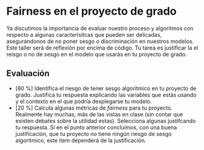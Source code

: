 # Fairness en el proyecto de grado

Ya discutimos la importancia de evaluar nuestro proceso y algoritmos con respecto a algunas caracterísitcas que pueden ser delicadas, asegurándonos de no poner sesgo o discriminación en nuestros modelos. Este taller será de reflexión por encima de código. Tu tarea es justificar la el reisgo o no de sesgo en el modelo que usarás en tu proyecto de grado.

## Evaluación

- [80 %] Identifica el riesgo de tener sesgo algorítmico en tu proyecto de grado. Justifica tu respuesta explicando las variables que estás usando y el contexto en el que podría desplegarse tu modelo.
- [20 %] Calcula algunas métricas de *fairness*  para tu proyecto. Realmente hay muchas, más de las vistas en clase (sin contar que existen debates sobre la utilidad estas). Selecciona algunas justifcando tu respuesta. Si en el punto anterior concluímos, con una buena justificación, que tu proyecto no tiene ningún riesgo de sesgo algorítmico, este item dependerá de la justificación.